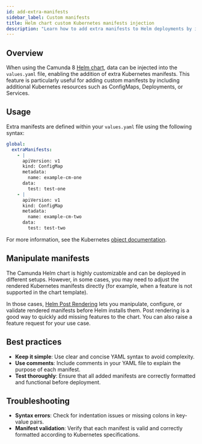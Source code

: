 ```yaml
---
id: add-extra-manifests
sidebar_label: Custom manifests
title: Helm chart custom Kubernetes manifests injection
description: "Learn how to add extra manifests to Helm deployments by injecting manifests in the values.yaml."
---
```


## Overview

When using the Camunda 8 [Helm chart](/self-managed/installation-methods/helm/install.md), data can be injected into the `values.yaml` file, enabling the addition of extra Kubernetes manifests. This feature is particularly useful for adding custom manifests by including additional Kubernetes resources such as ConfigMaps, Deployments, or Services.

## Usage

Extra manifests are defined within your `values.yaml` file using the following syntax:

```yaml
global:
  extraManifests:
    - |
      apiVersion: v1
      kind: ConfigMap
      metadata:
        name: example-cm-one
      data:
        test: test-one
    - |
      apiVersion: v1
      kind: ConfigMap
      metadata:
        name: example-cm-two
      data:
        test: test-two
```

For more information, see the Kubernetes [object documentation](https://kubernetes.io/docs/concepts/overview/working-with-objects/).

## Manipulate manifests

The Camunda Helm chart is highly customizable and can be deployed in different setups. However, in some cases, you may need to adjust the rendered Kubernetes manifests directly (for example, when a feature is not supported in the chart template).

In those cases, [Helm Post Rendering](https://helm.sh/docs/topics/advanced/#post-rendering) lets you manipulate, configure, or validate rendered manifests before Helm installs them. Post rendering is a good way to quickly add missing features to the chart. You can also raise a feature request for your use case.

## Best practices

- **Keep it simple**: Use clear and concise YAML syntax to avoid complexity.
- **Use comments**: Include comments in your YAML file to explain the purpose of each manifest.
- **Test thoroughly**: Ensure that all added manifests are correctly formatted and functional before deployment.

## Troubleshooting

- **Syntax errors**: Check for indentation issues or missing colons in key-value pairs.
- **Manifest validation**: Verify that each manifest is valid and correctly formatted according to Kubernetes specifications.
